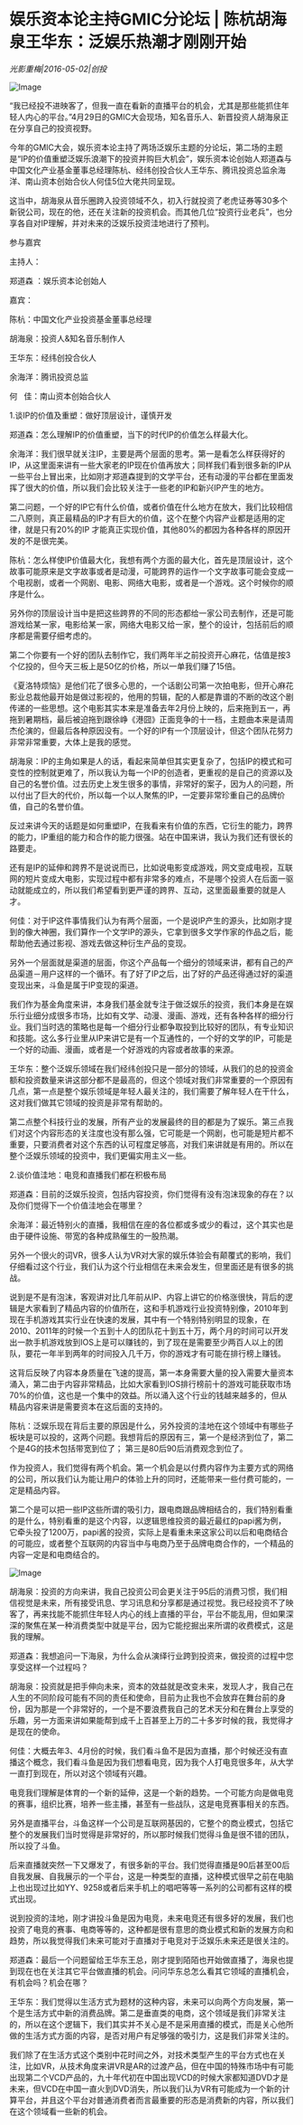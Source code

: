 # 娱乐资本论主持GMIC分论坛 | 陈杭胡海泉王华东：泛娱乐热潮才刚刚开始

*光影重梅|2016-05-02|创投*

![Image](http://p2.pstatp.com/large/66bd00023ea54b7010f7)

“我已经投不进映客了，但我一直在看新的直播平台的机会，尤其是那些能抓住年轻人内心的平台。”4月29日的GMIC大会现场，知名音乐人、新晋投资人胡海泉正在分享自己的投资视野。

今年的GMIC大会，娱乐资本论主持了两场泛娱乐主题的分论坛，第二场的主题是“IP的价值重塑泛娱乐浪潮下的投资并购巨大机会”，娱乐资本论创始人郑道森与中国文化产业基金董事总经理陈杭、经纬创投合伙人王华东、腾讯投资总监余海洋、南山资本创始合伙人何佳5位大佬共同呈现。

这当中，胡海泉从音乐圈跨入投资领域不久，初入行就投资了老虎证券等30多个新锐公司，现在的他，还在关注新的投资机会。而其他几位“投资行业老兵”，也分享各自对IP理解，并对未来的泛娱乐投资洼地进行了预判。

参与嘉宾

主持人：

郑道森 ：娱乐资本论创始人

嘉宾：

陈杭：中国文化产业投资基金董事总经理

胡海泉：投资人&知名音乐制作人

王华东：经纬创投合伙人

余海洋：腾讯投资总监

何   佳：南山资本创始合伙人

1.谈IP的价值及重塑：做好顶层设计，谨慎开发

郑道森：怎么理解IP的价值重塑，当下的时代IP的价值怎么样最大化。

余海洋：我们很早就关注IP，主要是两个层面的思考。第一是看怎么样获得好的IP，从这里面来讲有一些大家老的IP现在价值再放大；同样我们看到很多新的IP从一些平台上冒出来，比如刚才郑道森提到的文学平台，还有动漫的平台都在里面发挥了很大的价值，所以我们会比较关注于一些老的IP和新兴IP产生的地方。

第二问题，一个好的IP它有什么价值，或者价值在什么地方在放大，我们比较相信二八原则，真正最精品的IP才有巨大的价值，这个在整个内容产业都是适用的定律，就是只有20%的IP 才能真正实现价值，其他80%的都因为各种各样的原因开发的不是很完美。

陈杭：怎么样使IP价值最大化，我想有两个方面的最大化，首先是顶层设计，这个故事可能原来是文字故事或者是动漫，可能跨界的运作一个文字故事可能会变成一个电视剧，或者一个网剧、电影、网络大电影，或者是一个游戏。这个时候你的顺序是什么。

另外你的顶层设计当中是把这些跨界的不同的形态都给一家公司去制作，还是可能游戏给某一家，电影给某一家，网络大电影又给一家，整个的设计，包括前后的顺序都是需要仔细考虑的。

第二个你要有一个好的团队去制作它，我们两年半之前投资开心麻花，估值是按3个亿投的，但今天三板上是50亿的价格，所以一单我们赚了15倍。

《夏洛特烦恼》是他们花了很多心思的，一个话剧公司第一次拍电影，但开心麻花影业总裁他最开始是做过影视的，他用的剪辑，配的人都是靠谱的不断的改这个剧传递的一些思想。这个电影其实本来是准备去年2月份上映的，后来拖到五一，再拖到暑期档，最后被迫拖到跟徐峥《港囧》正面竞争的十一档，主题曲本来是请周杰伦演的，但最后各种原因没有。一个好的IP有一个顶层设计，但这个团队花努力非常非常重要，大体上是我的感觉。

胡海泉：IP的主角如果是人的话，看起来简单但其实更复杂了，包括IP的模式和可变性的控制就更难了，所以我认为每一个IP的创造者，更重视的是自己的资源以及自己的名誉价值。过去历史上发生很多的事情，非常好的案子，因为人的问题，所以付出了巨大的代价，所以每一个以人聚焦的IP，一定要非常珍重自己的品牌价值，自己的名誉价值。

反过来讲今天的话题是如何重塑IP，在我看来有价值的东西，它衍生的能力，跨界的能力，IP重组的能力和合作的能力很强。站在中国来讲，我认为我们还有很长的路要走。

还有是IP的延伸和跨界不是说说而已，比如说电影变成游戏，网文变成电视，互联网的短片变成大电影，实现过程中都有非常多的难点，不是哪个投资人在后面一驱动就能成立的，所以我们希望看到更严谨的跨界、互动，这里面最重要的就是人才。

何佳：对于IP这件事情我们认为有两个层面，一个是说IP产生的源头，比如刚才提到的像大神圈，我们算作一个文学IP的源头，它拿到很多文学作家的作品之后，能帮助他去通过影视、游戏去做这种衍生产品的变现。

另外一个层面就是渠道的层面，你这个产品每一个细分的领域来讲，都有自己的产品渠道－用户这样的一个循环。有了好了IP之后，出了好的产品还得通过好的渠道变现出来，斗鱼是属于IP变现的渠道。

我们作为基金角度来讲，本身我们基金就专注于做泛娱乐的投资，我们本身是在娱乐行业细分成很多市场，比如有文学、动漫、漫画、游戏，还有各种各样的细分行业。我们当时选的策略也是每一个细分行业都争取投到比较好的团队，有专业知识和技能。这么多行业里从IP来讲它是有一个互通性的，一个好的文学的IP，可能是一个好的动画、漫画，或者是一个好游戏的内容或者故事的来源。

王华东：整个泛娱乐领域在我们经纬创投只是一部分的领域，从我们的总的投资金额和投资数量来讲这部分都不是最高的，但这个领域对我们非常重要的一个原因有几点，第一点是整个娱乐领域是年轻人最关注的，我们需要了解年轻人在干什么，这对我们做其它领域的投资是非常有帮助的。

第二点整个科技行业的发展，所有产业的发展最终的目的都是为了娱乐。第三点我们对这个内容形态的关注度也没有那么强，它可能是一个网剧，也可能是短片都不重要，只要消费者对这个东西的认可程度足够高，对我们来讲就是有用的。所以在整个泛娱乐领域的投资中，我们更偏实用主义一些。

2.谈价值洼地：电竞和直播我们都在积极布局

郑道森：目前的泛娱乐投资，包括内容投资，你们觉得有没有泡沫现象的存在？以及你们觉得下一个价值洼地会在哪里？

余海洋：最近特别火的直播，我相信在座的各位都或多或少的看过，这个其实也是由于硬件设施、带宽的各种成熟催生的一股热潮。

另外一个很火的词VR，很多人认为VR对大家的娱乐体验会有颠覆式的影响，我们仔细看过这个行业，我们认为这个行业相信在未来会发生，但里面还是有很多的挑战。

说到是不是有泡沫，客观讲对比几年前从IP、内容上讲它的价格涨很快，背后的逻辑是大家看到了精品内容的价值所在，这和手机游戏行业投资特别像，2010年到现在手机游戏其实行业在快速的发展，其中有一个特别特别明显的现象，在2010、2011年的时候一个五到十人的团队花十到五十万，两个月的时间可以开发出一款手机游戏放到IOS上是可以赚钱的，到了现在是需要至少两百人以上的团队，要花一年半到两年的时间投入几千万，你的游戏才有可能在排行榜上赚钱。

这背后反映了内容本身质量在飞速的提高，第一本身需要大量的投入需要大量资本涌入，第二由于内容非常精品，比如大家看到IOS排行榜前十的游戏可能获取市场70%的价值，这也是一个集中的效益。所以涌入这个行业的钱越来越多的，但从精品内容来讲是需要资本在这后面的支持的。

陈杭：泛娱乐现在背后主要的原因是什么，另外投资的洼地在这个领域中有哪些子板块是可以投的，这两个问题。我想背后的原因有三，第一个是经济到位了，第二个是4G的技术包括带宽到位了； 第三是80后90后消费观念到位了。

作为投资人，我们觉得有两个机会。第一个机会是以付费内容作为主要方式的网络的公司，所以我们认为能让用户的体验上升的同时，还能带来一些付费可能的，一定是精品内容。

第二个是可以把一些IP这些所谓的吸引力，跟电商跟品牌相结合的，我们特别看重的是什么，特别看重的是这个内容，以逻辑思维投资的最近最红的papi酱为例，它牵头投了1200万，papi酱的投资，实际上是看重未来这家公司以后和电商结合的可能应，或者整个互联网的内容当中与电商乃至于品牌电商合作的，一个精品的内容一定是和电商结合的。

![Image](http://p3.pstatp.com/large/66bd00023ea6ae1f4a48)

胡海泉：投资的方向来讲，我自己投资公司会更关注于95后的消费习惯，我们相信视觉是未来，所有接受讯息、学习讯息和分享都是通过视觉。我已经投资不了映客了，再来找能不能抓住年轻人内心的线上直播的平台，平台不能乱用，但如果深深的聚焦在某一种消费类型中就是平台，因为它能挖掘出来所谓的收费模式，这是我的理解。

郑道森：我想追问一下海泉，为什么会从演绎行业跨到投资来，做投资的过程中您享受这样一个过程吗？

胡海泉：投资就是把手伸向未来，资本的效益就是改变未来，发现人才，我自己在人生的不同阶段可能有不同的责任和使命，目前为止我也不会放弃在舞台前的身份，因为那是一个非常好的，一个是不要浪费我自己的艺术天分和在舞台上享受的乐趣，另一方面来讲如果能帮到成千上百甚至上万的二十多岁时候的我，我觉得才是现在的使命。

何佳：大概去年3、4月份的时候，我们看斗鱼不是因为直播，那个时候还没有直播这个概念，我们看斗鱼是因为我们想看电竞，因为我个人打电竞很多年，从大学一直打到现在，所以对这个领域有兴趣。

电竞我们理解是体育的一个新的延伸，这是一个新的趋势。一个可能方向是做电竞的赛事，组织比赛，培养一些主播，甚至有一些战队，这是电竞赛事相关的东西。

另外是直播平台，斗鱼这样一个公司是互联网基因的，它整个的商业模式，包括它整个的发展我们当时觉得是非常好的，所以那时候我们觉得斗鱼是很不错的团队，所以投了斗鱼。

后来直播就突然一下又爆发了，有很多新的平台。我们觉得直播是90后甚至00后自我发展、自我展示的一个平台，这是一种类型的直播，这种模式很早之前在电脑上也出现过比如YY、9258或者后来手机上的唱吧等等一系列的公司都有这样的模式出现。

说到投资的洼地，刚才讲投斗鱼是因为电竞，未来电竞还有很多好的发展，我们也投资了电竞的赛事、电商等等的，这种都是很有意思的商业模式和新的发展方向和趋势，所以我觉得我们未来可能对于直播对于电竞对于泛娱乐未来还是很关注的。

郑道森：最后一个问题留给王华东王总，刚才提到陌陌也开始做直播了，海泉也提到现在也在关注其它平台做直播的机会。问问华东总怎么看其它领域的直播机会，有机会吗？机会在哪？

王华东：我们觉得以生活方式为题材的这种内容，未来可以向两个方向发展，第一个是生活方式中新的消费品牌。第二是垂直类的电商，这个领域是我们非常关注的，所以在这个逻辑下，我们其实并不关心是不是采用直播的模式，而是关心他所做的生活方式方面的内容，是否对用户有足够强的吸引力，这是我们非常关注的。

我们除了在生活方式这个类别中花时间之外，对技术类型产生的平台方式也在关注，比如VR，从技术角度来讲VR是AR的过渡产品，但在中国的特殊市场中有可能出现第二个VCD产品的，九十年代初在中国出现VCD的时候大家都知道DVD才是未来，但VCD在中国一直火到DVD消失，所以我们认为VR有可能成为一个新的计算平台，并且这个平台对普通消费者而言最重要的形态是消费新的内容，所以我们在这个领域看一些新的机会。

